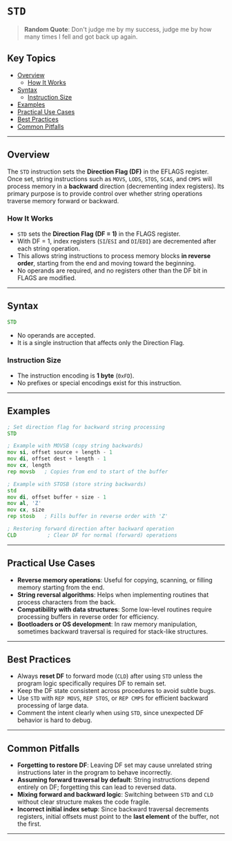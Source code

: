 # `STD`

> **Random Quote**: Don't judge me by my success, judge me by how many times I fell and got back up again.

## Key Topics

- [Overview](#overview)
    - [How It Works](#how-it-works)
- [Syntax](#syntax)
    - [Instruction Size](#instruction-size)
- [Examples](#examples)
- [Practical Use Cases](#practical-use-cases)
- [Best Practices](#best-practices)
- [Common Pitfalls](#common-pitfalls)

---

## Overview

The `STD` instruction sets the **Direction Flag (DF)** in the EFLAGS register. Once set, string instructions such as `MOVS`, `LODS`, `STOS`, `SCAS`, and `CMPS` will process memory in a **backward** direction (decrementing index registers). Its primary purpose is to provide control over whether string operations traverse memory forward or backward.

### How It Works

+ `STD` sets the **Direction Flag (DF = 1)** in the FLAGS register.  
+ With DF = 1, index registers (`SI`/`ESI` and `DI`/`EDI`) are decremented after each string operation.  
+ This allows string instructions to process memory blocks **in reverse order**, starting from the end and moving toward the beginning.  
+ No operands are required, and no registers other than the DF bit in FLAGS are modified.  

---

## Syntax

```asm
STD
```

* No operands are accepted.
* It is a single instruction that affects only the Direction Flag.

### Instruction Size

* The instruction encoding is **1 byte** (`0xFD`).
* No prefixes or special encodings exist for this instruction.

---

## Examples

```asm
; Set direction flag for backward string processing
STD

; Example with MOVSB (copy string backwards)
mov si, offset source + length - 1
mov di, offset dest + length - 1
mov cx, length
rep movsb   ; Copies from end to start of the buffer
```

```asm
; Example with STOSB (store string backwards)
std
mov di, offset buffer + size - 1
mov al, 'Z'
mov cx, size
rep stosb   ; Fills buffer in reverse order with 'Z'
```

```asm
; Restoring forward direction after backward operation
CLD          ; Clear DF for normal (forward) operations
```

---

## Practical Use Cases

* **Reverse memory operations**: Useful for copying, scanning, or filling memory starting from the end.
* **String reversal algorithms**: Helps when implementing routines that process characters from the back.
* **Compatibility with data structures**: Some low-level routines require processing buffers in reverse order for efficiency.
* **Bootloaders or OS development**: In raw memory manipulation, sometimes backward traversal is required for stack-like structures.

---

## Best Practices

* Always **reset DF** to forward mode (`CLD`) after using `STD` unless the program logic specifically requires DF to remain set.
* Keep the DF state consistent across procedures to avoid subtle bugs.
* Use `STD` with `REP MOVS`, `REP STOS`, or `REP CMPS` for efficient backward processing of large data.
* Comment the intent clearly when using `STD`, since unexpected DF behavior is hard to debug.

---

## Common Pitfalls

* **Forgetting to restore DF**: Leaving DF set may cause unrelated string instructions later in the program to behave incorrectly.
* **Assuming forward traversal by default**: String instructions depend entirely on DF; forgetting this can lead to reversed data.
* **Mixing forward and backward logic**: Switching between `STD` and `CLD` without clear structure makes the code fragile.
* **Incorrect initial index setup**: Since backward traversal decrements registers, initial offsets must point to the **last element** of the buffer, not the first.

---
